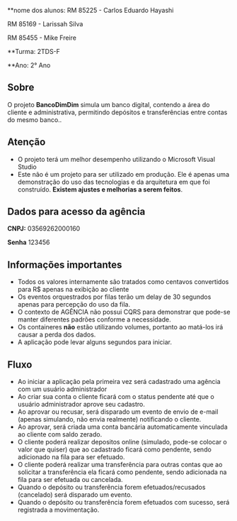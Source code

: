 **nome dos alunos: RM 85225 - Carlos Eduardo Hayashi

RM 85169 - Larissah Silva

RM 85455 - Mike Freire

**Turma: 2TDS-F

**Ano: 2° Ano


## Sobre
O projeto **BancoDimDim** simula um banco digital, contendo a área do cliente e administrativa, permitindo depósitos e transferências entre contas do mesmo banco..

## Atenção
- O projeto terá um melhor desempenho utilizando o Microsoft Visual Studio
- Este não é um projeto para ser utilizado em produção. Ele é apenas uma demonstração do uso das tecnologias e da arquitetura em que foi construído. **Existem ajustes e melhorias a serem feitos**.

## Dados para acesso da agência

**CNPJ:** 03569262000160

**Senha** 123456

## Informações importantes
- Todos os valores internamente são tratados como centavos convertidos para R$ apenas na exibição ao cliente
- Os eventos orquestrados por filas terão um delay de 30 segundos apenas para percepção do uso da fila.
- O contexto de AGÊNCIA não possui CQRS para demonstrar que pode-se manter diferentes padrões conforme a necessidade.
- Os containeres **não** estão utilizando volumes, portanto ao matá-los irá causar a perda dos dados.
- A aplicação pode levar alguns segundos para iniciar.

## Fluxo
- Ao iniciar a aplicação pela primeira vez será cadastrado uma agência com um usuário administrador
- Ao criar sua conta o cliente ficará com o status pendente até que o usuário administrador aprove seu cadastro.
- Ao aprovar ou recusar, será disparado um evento de envio de e-mail (apenas simulando, não envia realmente) notificando o cliente.
- Ao aprovar, será criada uma conta bancária automaticamente vinculada ao cliente com saldo zerado.
- O cliente poderá realizar depositos online (simulado, pode-se colocar o valor que quiser) que ao cadastrado ficará como pendente, sendo adicionado na fila para ser efetuado.
- O cliente poderá realizar uma transferência para outras contas que ao solicitar a transferência ela ficará como pendente, sendo adicionada na fila para ser efetuada ou cancelada.
- Quando o depósito ou transferência forem efetuados/recusados (cancelado) será disparado um evento.
- Quando o depósito ou transferência forem efetuados com sucesso, será registrada a movimentação.

